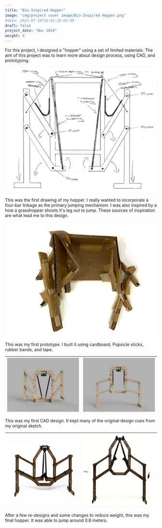 ```yaml
---
title: "Bio Inspired Hopper"
image: "img/project cover image/Bio-Inspired Hopper.png"
#date: 2021-07-18T16:01:26-05:00
draft: false
project_date: "Nov 2019"
weight: 0
---
```


For this project, I designed a "hopper" using a set of limited materials. The aim of this project was to learn more about design process, using CAD, and prototyping.

!["Sketch Design of Hopper"](./img/hopper%20sketch.jpg)

This was the first drawing of my hopper. I really wanted to incorporate a four-bar linkage as the primary jumping mechanism. I was also inspired by a how a grasshopper shoots it's leg out to jump. These sources of inspiration are what lead me to this design.

!["Sketch Model of Hopper"](./img/sketch%20model.jpg)

This was my first prototype. I built it using cardboard, Popsicle sticks, rubber bands, and tape.

|!["Render 1"](./img/render1.png)|!["Render 2"](./img/render2.png)|
|:-:|:-:|

This was my first CAD design. It kept many of the original design cues from my original sketch. 

|!["Real 1"](./img/real1.jpg)|!["Real 2"](./img/real2.jpg)|
|:-:|:-:|


After a few re-designs and some changes to reduce weight, this was my final hopper. It was able to jump around 0.6 meters.
